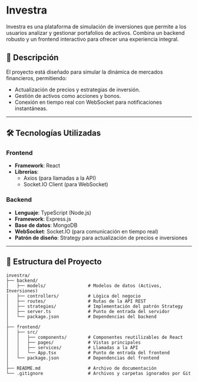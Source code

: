 # Investra

Investra es una plataforma de simulación de inversiones que permite a los usuarios analizar y gestionar portafolios de activos. Combina un backend robusto y un frontend interactivo para ofrecer una experiencia integral.

## 📖 Descripción

El proyecto está diseñado para simular la dinámica de mercados financieros, permitiendo:
- Actualización de precios y estrategias de inversión.
- Gestión de activos como acciones y bonos.
- Conexión en tiempo real con WebSocket para notificaciones instantáneas.

---

## 🛠️ Tecnologías Utilizadas

### **Frontend**
- **Framework**: React
- **Librerías**: 
  - Axios (para llamadas a la API)
  - Socket.IO Client (para WebSocket)

### **Backend**
- **Lenguaje**: TypeScript (Node.js)
- **Framework**: Express.js
- **Base de datos**: MongoDB
- **WebSocket**: Socket.IO (para comunicación en tiempo real)
- **Patrón de diseño**: Strategy para actualización de precios e inversiones

---

## 📂 Estructura del Proyecto

```plaintext
investra/
├── backend/
│   ├── models/                # Modelos de datos (Activos, Inversiones)
│   ├── controllers/           # Lógica del negocio
│   ├── routes/                # Rutas de la API REST
│   ├── strategies/            # Implementación del patrón Strategy
│   ├── server.ts              # Punto de entrada del servidor
│   └── package.json           # Dependencias del backend
│
├── frontend/
│   ├── src/
│   │   ├── components/        # Componentes reutilizables de React
│   │   ├── pages/             # Vistas principales
│   │   ├── services/          # Llamadas a la API
│   │   └── App.tsx            # Punto de entrada del frontend
│   └── package.json           # Dependencias del frontend
│
├── README.md                  # Archivo de documentación
└── .gitignore                 # Archivos y carpetas ignorados por Git
